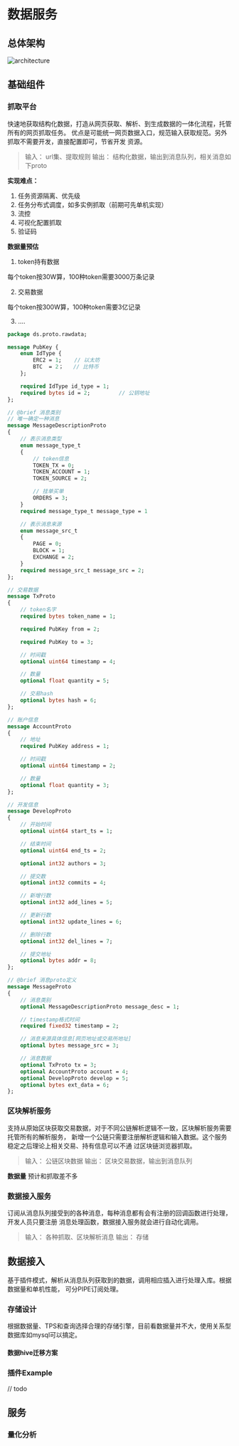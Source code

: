 # 数据服务

## 总体架构

![architecture](https://github.com/maodoutech/my-bitcoin/blob/master/temp/ds.png)

## 基础组件

### 抓取平台
快速地获取结构化数据，打造从网页获取、解析、到生成数据的一体化流程，托管所有的网页抓取任务。
优点是可能统一网页数据入口，规范输入获取规范。另外抓取不需要开发，直接配置即可，节省开发
资源。

> 输入： url集、提取规则
> 输出： 结构化数据，输出到消息队列，相关消息如下proto

**实现难点：**

1. 任务资源隔离、优先级
2. 任务分布式调度，如多实例抓取（前期可先单机实现）
3. 流控
4. 可视化配置抓取
5. 验证码

**数据量预估**

1. token持有数据

每个token按30W算，100种token需要3000万条记录

2. 交易数据

每个token按300W算，100种token需要3亿记录

3. ....


```proto
package ds.proto.rawdata;

message PubKey {
    enum IdType {
        ERC2 = 1;    // 以太坊
        BTC  = 2；   // 比特币
    };

    required IdType id_type = 1;
    required bytes id = 2;         // 公钥地址
};

// @brief 消息类别
// 唯一确定一种消息
message MessageDescriptionProto
{
    // 表示消息类型
    enum message_type_t
    {
        // token信息
        TOKEN_TX = 0;
        TOKEN_ACCOUNT = 1;
        TOKEN_SOURCE = 2;

        // 挂单买单
        ORDERS = 3;
    }
    required message_type_t message_type = 1

    // 表示消息来源
    enum message_src_t
    {
        PAGE = 0;
        BLOCK = 1;
        EXCHANGE = 2;
    }
    required message_src_t message_src = 2;
};

// 交易数据
message TxProto
{
    // token名字
    required bytes token_name = 1;

    required PubKey from = 2;

    required PubKey to = 3;

    // 时间戳
    optional uint64 timestamp = 4;

    // 数量
    optional float quantity = 5;

    // 交易hash
    optional bytes hash = 6;
};

// 账户信息
message AccountProto
{
    // 地址
    required PubKey address = 1;

    // 时间戳
    optional uint64 timestamp = 2;

    // 数量
    optional float quantity = 3;
};

// 开发信息
message DevelopProto
{
    // 开始时间
    optional uint64 start_ts = 1;

    // 结束时间
    optional uint64 end_ts = 2;

    optional int32 authors = 3;

    // 提交数
    optional int32 commits = 4;

    // 新增行数
    optional int32 add_lines = 5;

    // 更新行数
    optional int32 update_lines = 6;

    // 删除行数
    optional int32 del_lines = 7;

    // 提交地址
    optional bytes addr = 8;
};

// @brief 消息proto定义
message MessageProto
{
    // 消息类别
    optional MessageDescriptionProto message_desc = 1;

    // timestamp格式时间
    required fixed32 timestamp = 2;

    // 消息来源具体信息[网页地址或交易所地址]
    optional bytes message_src = 3;

    // 消息数据
    optional TxProto tx = 3;
    optional AccountProto account = 4;
    optional DevelopProto develop = 5;
    optional bytes ext_data = 6;
};
```

### 区块解析服务
   支持从原始区块获取交易数据，对于不同公链解析逻辑不一致，区块解析服务需要托管所有的解析服务，
新增一个公链只需要注册解析逻辑和输入数据。这个服务稳定之后理论上相关交易、持有信息可以不通
过区块链浏览器抓取。

> 输入： 公链区块数据
> 输出： 区块交易数据，输出到消息队列

**数据量**
预计和抓取差不多

### 数据接入服务
   订阅从消息队列接受到的各种消息，每种消息都有会有注册的回调函数进行处理，开发人员只要注册
消息处理函数，数据接入服务就会进行自动化调用。

> 输入： 各种抓取、区块解析消息
> 输出： 存储

## 数据接入

  基于插件模式，解析从消息队列获取到的数据，调用相应插入进行处理入库。根据数据量和单机性能，
可分PIPE订阅处理。

### 存储设计

   根据数据量、TPS和查询选择合理的存储引擎，目前看数据量并不大，使用关系型数据库如mysql可以搞定。

#### 数据hive迁移方案

### 插件Example
// todo

## 服务

### 量化分析


